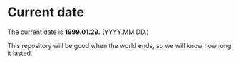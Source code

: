 # Current date

The current date is **1999.01.29.** (YYYY.MM.DD.)

This repository will be good when the world ends, so we will know how long it lasted.